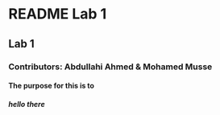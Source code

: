 # README Lab 1

## Lab 1

### Contributors: Abdullahi Ahmed & Mohamed Musse

#### The purpose for this is to 

##### hello there 

